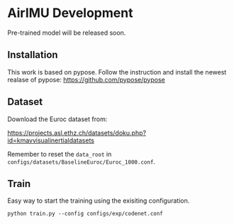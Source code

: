# AirIMU Development
Pre-trained model will be released soon.

## Installation

This work is based on pypose. Follow the instruction and install the newest realase of pypose:
https://github.com/pypose/pypose


## Dataset

Download the Euroc dataset from:

https://projects.asl.ethz.ch/datasets/doku.php?id=kmavvisualinertialdatasets

Remember to reset the `data_root` in `configs/datasets/BaselineEuroc/Euroc_1000.conf`.

## Train

Easy way to start the training using the exisiting configuration.

```
python train.py --config configs/exp/codenet.conf

```

